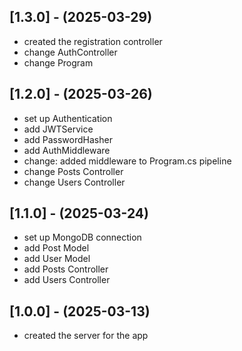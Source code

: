 ## [1.3.0] - (2025-03-29)
- created the registration controller
- change AuthController
- change Program

## [1.2.0] - (2025-03-26)
- set up Authentication
- add JWTService
- add PasswordHasher
- add AuthMiddleware
- change: added middleware to Program.cs pipeline
- change Posts Controller
- change Users Controller

## [1.1.0] - (2025-03-24)
- set up MongoDB connection
- add Post Model
- add User Model
- add Posts Controller
- add Users Controller

## [1.0.0] - (2025-03-13)
- created the server for the app